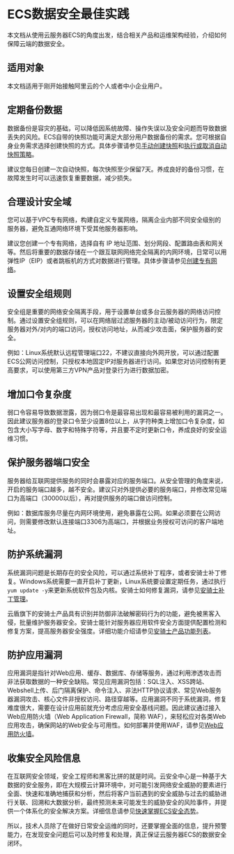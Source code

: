 ECS数据安全最佳实践 
================================

本文档从使用云服务器ECS的角度出发，结合相关产品和运维架构经验，介绍如何保障云端的数据安全。

适用对象 
-------------------------

本文档适用于刚开始接触阿里云的个人或者中小企业用户。

定期备份数据 
---------------------------

数据备份是容灾的基础，可以降低因系统故障、操作失误以及安全问题而导致数据丢失的风险。ECS自带的快照功能可满足大部分用户数据备份的需求。您可根据自身业务需求选择创建快照的方式。具体步骤请参见[手动创建快照](/cn.zh-CN/快照/使用快照/创建普通快照.md)和[执行或取消自动快照策略](/cn.zh-CN/快照/使用自动快照策略/执行或取消自动快照策略.md)。

建议您每日创建一次自动快照，每次快照至少保留7天。养成良好的备份习惯，在故障发生时可以迅速恢复重要数据，减少损失。

合理设计安全域 
----------------------------

您可以基于VPC专有网络，构建自定义专属网络，隔离企业内部不同安全级别的服务器，避免互通网络环境下受其他服务器影响。

建议您创建一个专有网络，选择自有 IP 地址范围、划分网段、配置路由表和网关等。然后将重要的数据存储在一个跟互联网网络完全隔离的内网环境，日常可以用弹性IP（EIP）或者跳板机的方式对数据进行管理。具体步骤请参见[创建专有网络](/cn.zh-CN/专有网络和交换机/管理专有网络/创建专有网络.md)。

设置安全组规则 
----------------------------

安全组是重要的网络安全隔离手段，用于设置单台或多台云服务器的网络访问控制。通过设置安全组规则，可以在网络层过滤服务器的主动/被动访问行为，限定服务器对外/对内的端口访问，授权访问地址，从而减少攻击面，保护服务器的安全。

例如：Linux系统默认远程管理端口22，不建议直接向外网开放，可以通过配置ECS公网访问控制，只授权本地固定IP对服务器进行访问。如果您对访问控制有更高要求，可以使用第三方VPN产品对登录行为进行数据加密。

增加口令复杂度 
----------------------------

弱口令容易导致数据泄露，因为弱口令是最容易出现和最容易被利用的漏洞之一。因此建议服务器的登录口令至少设置8位以上，从字符种类上增加口令复杂度，如包含大小写字母、数字和特殊字符等，并且要不定时更新口令，养成良好的安全运维习惯。

保护服务器端口安全 
------------------------------

服务器给互联网提供服务的同时会暴露对应的服务端口。从安全管理的角度来说，开启的服务端口越多，越不安全。建议只对外提供必要的服务端口，并修改常见端口为高端口（30000以后），再对提供服务的端口做访问控制。

例如：数据库服务尽量在内网环境使用，避免暴露在公网。如果必须要在公网访问，则需要修改默认连接端口3306为高端口，并根据业务授权可访问的客户端地址。

防护系统漏洞 
---------------------------

系统漏洞问题是长期存在的安全风险，可以通过系统补丁程序，或者安骑士补丁修复。Windows系统需要一直开启补丁更新，Linux系统要设置定期任务，通过执行`yum update -y`来更新系统软件包及内核。安骑士如何修复漏洞，请参见[安骑士补丁管理]()。

云盾旗下的安骑士产品具有识别并防御非法破解密码行为的功能，避免被黑客入侵，批量维护服务器安全。安骑士能针对服务器应用软件安全方面提供配置检测和修复方案，提高服务器安全强度。详细功能介绍请参见[安骑士产品功能列表]()。

防护应用漏洞 
---------------------------

应用漏洞是指针对Web应用、缓存、数据库、存储等服务，通过利用渗透攻击而非法获取数据的一种安全缺陷。常见应用漏洞包括：SQL注入、XSS跨站、Webshell上传、后门隔离保护、命令注入、非法HTTP协议请求、常见Web服务器漏洞攻击、核心文件非授权访问、路径穿越等。应用漏洞不同于系统漏洞，修复难度很大，需要在设计应用前就充分考虑应用安全基线问题。因此建议通过接入Web应用防火墙（Web Application Firewall，简称 WAF），来轻松应对各类Web应用攻击，确保网站的Web安全与可用性。如何部署并使用WAF，请参见[Web应用防火墙](/cn.zh-CN/快速入门/快速入门.md)。

收集安全风险信息 
-----------------------------

在互联网安全领域，安全工程师和黑客比拼的就是时间。云安全中心是一种基于大数据的安全服务，即在大规模云计算环境中，对可能引发网络安全威胁的要素进行全面、快速和准确地捕获和分析，然后将客户当前遇到的安全威胁与过去的威胁进行关联、回溯和大数据分析，最终预测未来可能发生的威胁安全的风险事件，并提供一个体系化的安全解决方案。详细信息请参见[快速掌握ECS安全态势](/cn.zh-CN/最佳实践/快速掌握ECS安全态势.md)。

所以，技术人员除了在做好日常安全运维的同时，还要掌握全面的信息，提升预警能力，在发现安全问题后可以及时修复和处理，真正保证云服务器ECS的数据安全闭环。
